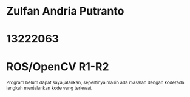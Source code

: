 # Zulfan Andria Putranto
# 13222063

# ROS/OpenCV R1-R2


<sup>Program belum dapat saya jalankan, sepertinya masih ada masalah dengan kode/ada langkah menjalankan kode yang terlewat<sup>
